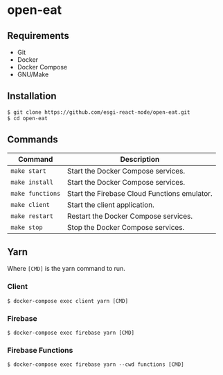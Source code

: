 # open-eat

## Requirements

- Git
- Docker
- Docker Compose
- GNU/Make

## Installation

```console
$ git clone https://github.com/esgi-react-node/open-eat.git
$ cd open-eat
```

## Commands

Command | Description
---|---
`make start` | Start the Docker Compose services.
`make install` | Start the Docker Compose services.
`make functions` | Start the Firebase Cloud Functions emulator.
`make client` | Start the client application.
`make restart` | Restart the Docker Compose services.
`make stop` | Stop the Docker Compose services.

## Yarn

Where `[CMD]` is the yarn command to run.

### Client

```console
$ docker-compose exec client yarn [CMD]
```

### Firebase

```console
$ docker-compose exec firebase yarn [CMD]
```

### Firebase Functions

```console
$ docker-compose exec firebase yarn --cwd functions [CMD]
```

